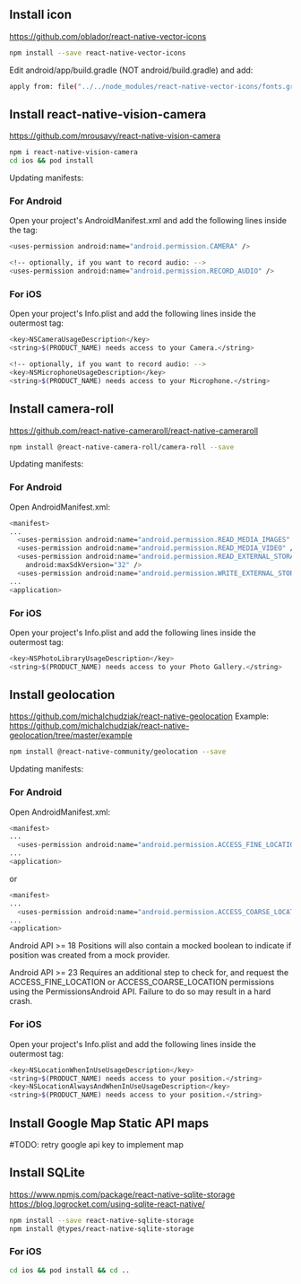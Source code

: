 ## Install icon
https://github.com/oblador/react-native-vector-icons

```bash
npm install --save react-native-vector-icons

```
Edit android/app/build.gradle (NOT android/build.gradle) and add:

```bash
apply from: file("../../node_modules/react-native-vector-icons/fonts.gradle")

```


## Install react-native-vision-camera
https://github.com/mrousavy/react-native-vision-camera

```bash
npm i react-native-vision-camera
cd ios && pod install

```

Updating manifests:

### For Android

Open your project's AndroidManifest.xml and add the following lines inside the <manifest> tag:

```bash
<uses-permission android:name="android.permission.CAMERA" />

<!-- optionally, if you want to record audio: -->
<uses-permission android:name="android.permission.RECORD_AUDIO" />
```

### For iOS

Open your project's Info.plist and add the following lines inside the outermost <dict> tag:

```bash
<key>NSCameraUsageDescription</key>
<string>$(PRODUCT_NAME) needs access to your Camera.</string>

<!-- optionally, if you want to record audio: -->
<key>NSMicrophoneUsageDescription</key>
<string>$(PRODUCT_NAME) needs access to your Microphone.</string>
```


## Install camera-roll
https://github.com/react-native-cameraroll/react-native-cameraroll

```bash
npm install @react-native-camera-roll/camera-roll --save

```

Updating manifests:

### For Android

Open AndroidManifest.xml:

```bash
<manifest>
...
  <uses-permission android:name="android.permission.READ_MEDIA_IMAGES" />
  <uses-permission android:name="android.permission.READ_MEDIA_VIDEO" />
  <uses-permission android:name="android.permission.READ_EXTERNAL_STORAGE"
    android:maxSdkVersion="32" />
  <uses-permission android:name="android.permission.WRITE_EXTERNAL_STORAGE" />
...
<application>

```

### For iOS

Open your project's Info.plist and add the following lines inside the outermost <dict> tag:

```bash
<key>NSPhotoLibraryUsageDescription</key>
<string>$(PRODUCT_NAME) needs access to your Photo Gallery.</string>

```

## Install geolocation
https://github.com/michalchudziak/react-native-geolocation
Example: https://github.com/michalchudziak/react-native-geolocation/tree/master/example

```bash
npm install @react-native-community/geolocation --save

```

Updating manifests:

### For Android

Open AndroidManifest.xml:

```bash
<manifest>
...
  <uses-permission android:name="android.permission.ACCESS_FINE_LOCATION" />
...
<application>

```

or 

```bash
<manifest>
...
  <uses-permission android:name="android.permission.ACCESS_COARSE_LOCATION" />
...
<application>
```

Android API >= 18 Positions will also contain a mocked boolean to indicate if position was created from a mock provider.

Android API >= 23 Requires an additional step to check for, and request the ACCESS_FINE_LOCATION or ACCESS_COARSE_LOCATION permissions using the PermissionsAndroid API. Failure to do so may result in a hard crash.


### For iOS

Open your project's Info.plist and add the following lines inside the outermost <dict> tag:

```bash
<key>NSLocationWhenInUseUsageDescription</key>
<string>$(PRODUCT_NAME) needs access to your position.</string>
<key>NSLocationAlwaysAndWhenInUseUsageDescription</key>
<string>$(PRODUCT_NAME) needs access to your position.</string>

```

## Install Google Map Static API maps
#TODO: retry google api key to implement map

## Install SQLite
https://www.npmjs.com/package/react-native-sqlite-storage
https://blog.logrocket.com/using-sqlite-react-native/

```bash
npm install --save react-native-sqlite-storage
npm install @types/react-native-sqlite-storage

```

### For iOS

```bash
cd ios && pod install && cd ..

```
